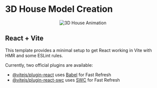 # 3D House Model Creation
<div align='center'>
    <img src="https://i.makeagif.com/media/11-29-2016/WArBta.gif" alt="3D House Animation">
</div>

<h2>
   React + Vite
</h2>

This template provides a minimal setup to get React working in Vite with HMR and some ESLint rules.

Currently, two official plugins are available:

- [@vitejs/plugin-react](https://github.com/vitejs/vite-plugin-react/blob/main/packages/plugin-react/README.md) uses [Babel](https://babeljs.io/) for Fast Refresh
- [@vitejs/plugin-react-swc](https://github.com/vitejs/vite-plugin-react-swc) uses [SWC](https://swc.rs/) for Fast Refresh
